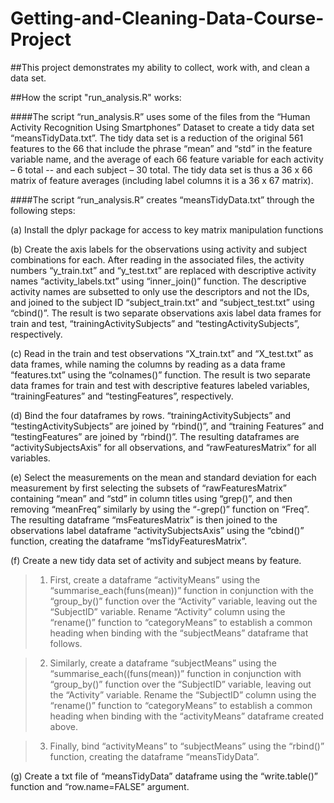 # Getting-and-Cleaning-Data-Course-Project  

##This project demonstrates my ability to collect, work with, and clean a data set.

##How the script "run_analysis.R" works:  

####The script “run_analysis.R” uses some of the files from the “Human Activity Recognition Using Smartphones” Dataset to create a tidy data set “meansTidyData.txt”.  The tidy data set is a reduction of the original 561 features to the 66 that include the phrase “mean” and “std” in the feature variable name, and the average of each 66 feature variable for each activity – 6 total -- and each subject – 30 total.  The tidy data set is thus a 36 x 66 matrix of feature averages (including label columns it is a 36 x 67 matrix).  

####The script “run_analysis.R” creates “meansTidyData.txt” through the following steps:  

(a) Install the dplyr package for access to key matrix manipulation functions  

(b) Create the axis labels for the observations using activity and subject combinations for each.  After reading in the associated files, the activity numbers “y_train.txt” and “y_test.txt” are replaced with descriptive activity names “activity_labels.txt” using “inner_join()” function.  The descriptive activity names are subsetted to only use the descriptors and not the IDs, and joined to the subject ID “subject_train.txt” and “subject_test.txt” using “cbind()”.  The result is two separate observations axis label data frames for train and test, “trainingActivitySubjects” and “testingActivitySubjects”, respectively.  

(c) Read in the train and test observations “X_train.txt” and “X_test.txt” as data frames, while naming the columns by reading as a data frame “features.txt” using the “colnames()” function.  The result is two separate data frames for train and test with descriptive features labeled variables, “trainingFeatures” and “testingFeatures”, respectively.  

(d) Bind the four dataframes by rows.  “trainingActivitySubjects” and “testingActivitySubjects” are joined by “rbind()”, and “training Features” and “testingFeatures” are joined by “rbind()”.  The resulting dataframes are “activitySubjectsAxis” for all observations, and “rawFeaturesMatrix” for all variables.  

(e) Select the measurements on the mean and standard deviation for each measurement by first selecting the subsets of “rawFeaturesMatrix” containing “mean” and “std” in column titles using “grep()”, and then removing “meanFreq” similarly by using the “-grep()” function on “Freq”.  The resulting dataframe “msFeaturesMatrix” is then joined to the observations label dataframe “activitySubjectsAxis” using the “cbind()” function, creating the dataframe “msTidyFeaturesMatrix”.  

(f) Create a new tidy data set of activity and subject means by feature.  
> 1) First, create a dataframe “activityMeans” using the “summarise_each(funs(mean))” function in conjunction with the “group_by()” function over the “Activity” variable, leaving out the “SubjectID” variable.  Rename “Activity” column using the “rename()” function to “categoryMeans” to establish a common heading when binding with the “subjectMeans” dataframe that follows.  

> 2) Similarly, create a dataframe “subjectMeans” using the “summarise_each((funs(mean))” function in conjunction with “group_by()” function over the “SubjectID” variable, leaving out the “Activity” variable.  Rename the “SubjectID” column using the “rename()” function to “categoryMeans” to establish a common heading when binding with the “activityMeans” dataframe created above.  

> 3) Finally, bind “activityMeans” to “subjectMeans” using the “rbind()” function, creating the dataframe “meansTidyData”.  

(g) Create a txt file of “meansTidyData” dataframe using the “write.table()” function and “row.name=FALSE” argument.  
